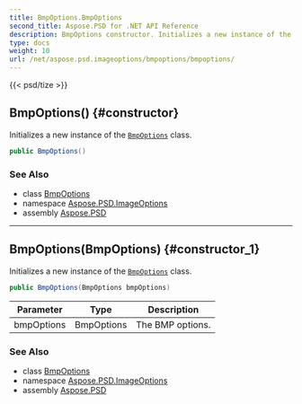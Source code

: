 ```yaml
---
title: BmpOptions.BmpOptions
second_title: Aspose.PSD for .NET API Reference
description: BmpOptions constructor. Initializes a new instance of the BmpOptions class
type: docs
weight: 10
url: /net/aspose.psd.imageoptions/bmpoptions/bmpoptions/
---
```

{{< psd/tize >}}
## BmpOptions() {#constructor}

Initializes a new instance of the [`BmpOptions`](../) class.

```csharp
public BmpOptions()
```

### See Also

* class [BmpOptions](../)
* namespace [Aspose.PSD.ImageOptions](../../../aspose.psd.imageoptions/)
* assembly [Aspose.PSD](../../../)

---

## BmpOptions(BmpOptions) {#constructor_1}

Initializes a new instance of the [`BmpOptions`](../) class.

```csharp
public BmpOptions(BmpOptions bmpOptions)
```

| Parameter | Type | Description |
| --- | --- | --- |
| bmpOptions | BmpOptions | The BMP options. |

### See Also

* class [BmpOptions](../)
* namespace [Aspose.PSD.ImageOptions](../../../aspose.psd.imageoptions/)
* assembly [Aspose.PSD](../../../)


